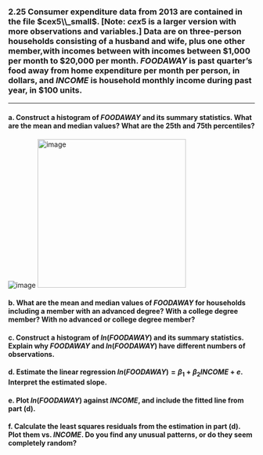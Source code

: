 ### 2.25 Consumer expenditure data from 2013 are contained in the file $cex5\\_small$. [Note: $cex5$ is a larger version with more observations and variables.] Data are on three-person households consisting of a husband and wife, plus one other member,with incomes between with incomes between \$1,000 per month to \$20,000 per month. $FOODAWAY$ is past quarter’s food away from home expenditure per month per person, in dollars, and $INCOME$ is household monthly income during past year, in \$100 units.
-----
#### a. Construct a histogram of $FOODAWAY$ and its summary statistics. What are the mean and median values? What are the 25th and 75th percentiles?

![image](https://github.com/user-attachments/assets/c9cd28cd-0ec9-4a5c-80e1-f14b852f7535)
<img width="303" alt="image" src="https://github.com/user-attachments/assets/ae3da294-4ecf-4c9a-ab97-03f7aea6fd2c" />

#### b. What are the mean and median values of $FOODAWAY$ for households including a member with an advanced degree? With a college degree member? With no advanced or college degree member?

#### c. Construct a histogram of  $ln(FOODAWAY)$ and its summary statistics. Explain why $FOODAWAY$ and $ln(FOODAWAY)$ have different numbers of observations.

#### d. Estimate the linear regression $ln(FOODAWAY) = \beta_1 + \beta_2 INCOME + e$. Interpret the estimated slope.

#### e. Plot $ln(FOODAWAY)$ against $INCOME$, and include the fitted line from part (d).

#### f. Calculate the least squares residuals from the estimation in part (d). Plot them vs. $INCOME$. Do you find any unusual patterns, or do they seem completely random?

